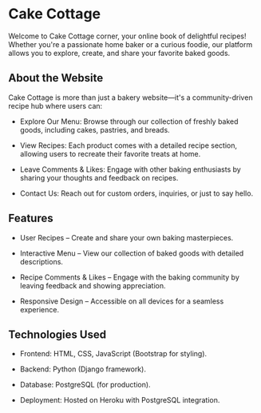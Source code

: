 # Cake Cottage
Welcome to Cake Cottage corner, your online book of delightful recipes! Whether you're a passionate home baker or a curious foodie, our platform allows you to explore, create, and share your favorite baked goods.

## About the Website
Cake Cottage is more than just a bakery website—it's a community-driven recipe hub where users can:

* Explore Our Menu: Browse through our collection of freshly baked goods, including cakes, pastries, and breads.

* View Recipes: Each product comes with a detailed recipe section, allowing users to recreate their favorite treats at home.

* Leave Comments & Likes: Engage with other baking enthusiasts by sharing your thoughts and feedback on recipes.

* Contact Us: Reach out for custom orders, inquiries, or just to say hello.

## Features

* User Recipes – Create and share your own baking masterpieces.

* Interactive Menu – View our collection of baked goods with detailed descriptions.

* Recipe Comments & Likes – Engage with the baking community by leaving feedback and showing appreciation.

* Responsive Design – Accessible on all devices for a seamless experience.

## Technologies Used

* Frontend: HTML, CSS, JavaScript (Bootstrap for styling).

* Backend: Python (Django framework).

* Database: PostgreSQL (for production).

* Deployment: Hosted on Heroku with PostgreSQL integration.